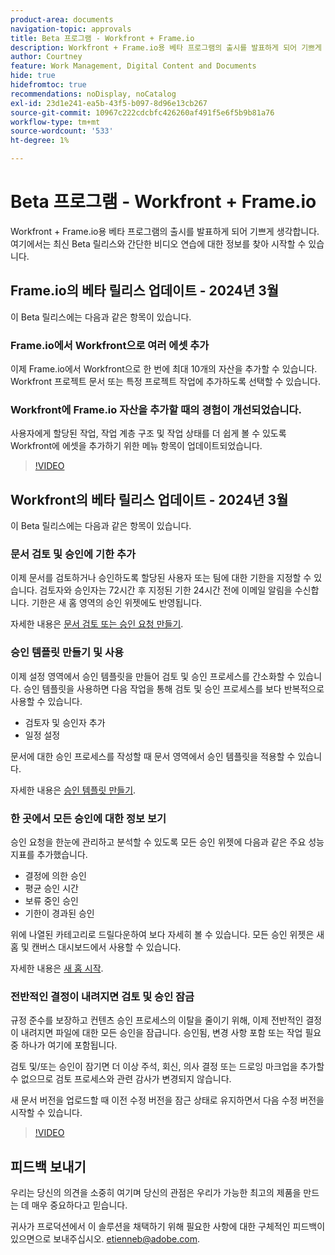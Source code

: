 ```yaml
---
product-area: documents
navigation-topic: approvals
title: Beta 프로그램 - Workfront + Frame.io
description: Workfront + Frame.io용 베타 프로그램의 출시를 발표하게 되어 기쁘게 생각합니다. 여기에서는 최신 Beta 릴리스와 간단한 비디오 연습에 대한 정보를 찾아 시작할 수 있습니다.
author: Courtney
feature: Work Management, Digital Content and Documents
hide: true
hidefromtoc: true
recommendations: noDisplay, noCatalog
exl-id: 23d1e241-ea5b-43f5-b097-8d96e13cb267
source-git-commit: 10967c222cdcbfc426260af491f5e6f5b9b81a76
workflow-type: tm+mt
source-wordcount: '533'
ht-degree: 1%

---
```


# Beta 프로그램 - Workfront + Frame.io

Workfront + Frame.io용 베타 프로그램의 출시를 발표하게 되어 기쁘게 생각합니다. 여기에서는 최신 Beta 릴리스와 간단한 비디오 연습에 대한 정보를 찾아 시작할 수 있습니다.

## Frame.io의 베타 릴리스 업데이트 - 2024년 3월

이 Beta 릴리스에는 다음과 같은 항목이 있습니다.

### Frame.io에서 Workfront으로 여러 에셋 추가

이제 Frame.io에서 Workfront으로 한 번에 최대 10개의 자산을 추가할 수 있습니다. Workfront 프로젝트 문서 또는 특정 프로젝트 작업에 추가하도록 선택할 수 있습니다.

### Workfront에 Frame.io 자산을 추가할 때의 경험이 개선되었습니다.

사용자에게 할당된 작업, 작업 계층 구조 및 작업 상태를 더 쉽게 볼 수 있도록 Workfront에 에셋을 추가하기 위한 메뉴 항목이 업데이트되었습니다.

>[!VIDEO](https://video.tv.adobe.com/v/3428213/)

## Workfront의 베타 릴리스 업데이트 - 2024년 3월

이 Beta 릴리스에는 다음과 같은 항목이 있습니다.

### 문서 검토 및 승인에 기한 추가

이제 문서를 검토하거나 승인하도록 할당된 사용자 또는 팀에 대한 기한을 지정할 수 있습니다. 검토자와 승인자는 72시간 후 지정된 기한 24시간 전에 이메일 알림을 수신합니다. 기한은 새 홈 영역의 승인 위젯에도 반영됩니다.

자세한 내용은 [문서 검토 또는 승인 요청 만들기](/help/quicksilver/review-and-approve-work/document-reviews-and-approvals/manage-document-approvals/create-a-document-approval.md).

### 승인 템플릿 만들기 및 사용

이제 설정 영역에서 승인 템플릿을 만들어 검토 및 승인 프로세스를 간소화할 수 있습니다. 승인 템플릿을 사용하면 다음 작업을 통해 검토 및 승인 프로세스를 보다 반복적으로 사용할 수 있습니다.

* 검토자 및 승인자 추가
* 일정 설정

문서에 대한 승인 프로세스를 작성할 때 문서 영역에서 승인 템플릿을 적용할 수 있습니다.

자세한 내용은 [승인 템플릿 만들기](/help/quicksilver/review-and-approve-work/document-reviews-and-approvals/manage-document-approvals/create-approval-template.md).

### 한 곳에서 모든 승인에 대한 정보 보기

승인 요청을 한눈에 관리하고 분석할 수 있도록 모든 승인 위젯에 다음과 같은 주요 성능 지표를 추가했습니다.

* 결정에 의한 승인
* 평균 승인 시간
* 보류 중인 승인
* 기한이 경과된 승인

위에 나열된 카테고리로 드릴다운하여 보다 자세히 볼 수 있습니다. 모든 승인 위젯은 새 홈 및 캔버스 대시보드에서 사용할 수 있습니다.

자세한 내용은 [새 홈 시작](/help/quicksilver/workfront-basics/using-home/new-home/get-started-with-new-home.md).

### 전반적인 결정이 내려지면 검토 및 승인 잠금

규정 준수를 보장하고 컨텐츠 승인 프로세스의 이탈을 줄이기 위해, 이제 전반적인 결정이 내려지면 파일에 대한 모든 승인을 잠급니다. 승인됨, 변경 사항 포함 또는 작업 필요 중 하나가 여기에 포함됩니다.

검토 및/또는 승인이 잠기면 더 이상 주석, 회신, 의사 결정 또는 드로잉 마크업을 추가할 수 없으므로 검토 프로세스와 관련 감사가 변경되지 않습니다.

새 문서 버전을 업로드할 때 이전 수정 버전을 잠근 상태로 유지하면서 다음 수정 버전을 시작할 수 있습니다.

>[!VIDEO](https://video.tv.adobe.com/v/3428179/)


## 피드백 보내기

우리는 당신의 의견을 소중히 여기며 당신의 관점은 우리가 가능한 최고의 제품을 만드는 데 매우 중요하다고 믿습니다.

귀사가 프로덕션에서 이 솔루션을 채택하기 위해 필요한 사항에 대한 구체적인 피드백이 있으면으로 보내주십시오. [etienneb@adobe.com](mailto:etienneb@adobe.com).
